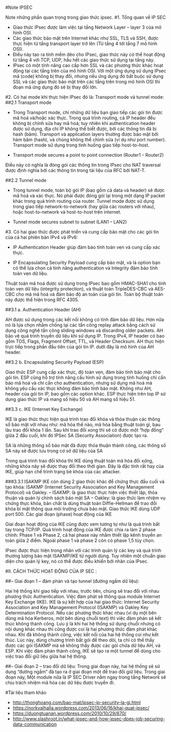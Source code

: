 #Note IPSEC

Note những phần quan trọng trong giao thức ipsec.
#1. Tổng quan về IP SEC

- Giao thức IPsec được làm việc tại tầng Network Layer – layer 3 của mô hình OSI.
- Các giao thức bảo mật trên Internet khác như SSL, TLS và SSH, được thực hiện từ tầng transport layer trở lên (Từ tầng 4 tới tầng 7 mô hình OSI).
- Điều này tạo ra tính mềm dẻo cho IPsec, giao thức này có thể hoạt động từ tầng 4 với TCP, UDP, hầu hết các giao thức sử dụng tại tầng này.
- IPsec có một tính năng cao cấp hơn SSL và các phương thức khác hoạt động tại các tầng trên của mô hình OSI. Với một ứng dụng sử dụng IPsec mã (code) không bị thay đổi, nhưng nếu ứng dụng đó bắt buộc sử dụng SSL và các giao thức bảo mật trên các tầng trên trong mô hình OSI thì đoạn mã ứng dụng đó sẽ bị thay đổi lớn.


#2. Có hai mode khi thực hiện IPsec đó là: Transport mode và tunnel mode:
##2.1 Transport mode
- Trong Transport mode, chỉ những dữ liệu bạn giao tiếp các gói tin được mã hoá và/hoặc xác thực. Trong quá trình routing, cả IP header đều không bị chỉnh sửa hay mã hoá; tuy nhiên khi authentication header được sử dụng, địa chỉ IP không thể biết được, bởi các thông tin đã bị hash (băm). Transport và application layers thường được bảo mật bởi hàm băm (hash), và chúng không thể chỉnh sửa (ví dụ như port number). Transport mode sử dụng trong tình huống giao tiếp host-to-host.

- Transport mode secures a point to point connection (Router1 – Router2)

Điều này có nghĩa là đóng gói các thông tin trong IPsec cho NAT traversal được định nghĩa bởi các thông tin trong tài liệu của RFC bởi NAT-T.

##2.2 Tunnel mode
- Trong tunnel mode, toàn bộ gói IP (bao gồm cả data và header) sẽ được mã hoá và xác thực. Nó phải được đóng gói lại trong một dạng IP packet khác trong quá trình routing của router. Tunnel mode được sử dụng trong giao tiếp network-to-network (hay giữa các routers với nhau), hoặc host-to-network và host-to-host trên internet.

- Tunnel mode secures subnet to subnet (LAN1 – LAN2)

#3. Có hai giao thức được phát triển và cung cấp bảo mật cho các gói tin của cả hai phiên bản IPv4 và IPv6:

- IP Authentication Header giúp đảm bảo tính toàn vẹn và cung cấp xác thực.

- IP Encapsulating Security Payload cung cấp bảo mật, và là option bạn có thể lựa chọn cả tính năng authentication và Integrity đảm bảo tính toàn vẹn dữ liệu.


Thuật toán mã hoá được sử dụng trong IPsec bao gồm HMAC-SHA1 cho tính toàn vẹn dữ liệu (integrity protection), và thuật toán TripleDES-CBC và AES-CBC cho mã mã hoá và đảm bảo độ an toàn của gói tin. Toàn bộ thuật toán này được thể hiện trong RFC 4305.


##3.1 a. Authentication Header (AH)

AH được sử dụng trong các kết nối không có tính đảm bảo dữ liệu. Hơn nữa nó là lựa chọn nhằm chống lại các tấn công replay attack bằng cách sử dụng công nghệ tấn công sliding windows và discarding older packets. AH bảo vệ quá trình truyền dữ liệu khi sử dụng IP. Trong IPv4, IP header có bao gồm TOS, Flags, Fragment Offset, TTL, và Header Checksum. AH thực hiện trực tiếp trong phần đầu tiên của gói tin IP. dưới đây là mô hình của AH header.


##3.2 b. Encapsulating Security Payload (ESP)

Giao thức ESP cung cấp xác thực, độ toàn vẹn, đảm bảo tính bảo mật cho gói tin. ESP cũng hỗ trợ tính năng cấu hình sử dụng trong tính huống chỉ cần bảo mã hoá và chỉ cần cho authentication, nhưng sử dụng mã hoá mà không yêu cầu xác thực không đảm bảo tính bảo mật. Không như AH, header của gói tin IP, bao gồm các option khác. ESP thực hiện trên top IP sử dụng giao thức IP và mang số hiệu 50 và AH mang số hiệu 51.


##3.3 c.  IKE (Internet Key Exchange)

IKE là giao thức thực hiện quá trình trao đổi khóa và thỏa thuận các thông số bảo mật với nhau như: mã hóa thế nào, mã hóa bằng thuật toán gì, bau lâu trao đổi khóa 1 lần. Sau khi trao đổi xong thì sẽ có được một “hợp đồng” giữa 2 đầu cuối, khi đó IPSec SA (Security Association) được tạo ra.

SA là những thông số bảo mật đã được thỏa thuận thành công, các thông số SA này sẽ được lưu trong cơ sở dữ liệu của SA

Trong quá trình trao đổi khóa thì IKE dùng thuật toán mã hóa đối xứng, những khóa này sẽ được thay đổi theo thời gian. Đây là đặc tính rất hay của IKE, giúp hạn chế trình trạng bẻ khóa của các attacker.

###3.3.1 ISAKMP
IKE còn dùng 2 giao thức khác để chứng thực đầu cuối và tạo khóa: ISAKMP (Internet Security Association and Key Management Protocol) và Oakley.
– ISAKMP: là giao thức thực hiện việc thiết lập, thỏa thuận và quản lý chính sách bảo mật SA
– Oakley: là giao thức làm nhiệm vụ chứng thực khóa, bản chất là dùng thuật toán Diffie-Hellman để trao đổi khóa bí mật thông qua môi trường chưa bảo mật.
Giao thức IKE dùng UDP port 500.
Các giai đoạn (phase) hoạt động của IKE

Giai đoạn hoạt động của IKE cũng được xem tương tự như là quá trình bắt tay trong TCP/IP. Quá trình hoạt động của IKE được chia ra làm 2 phase chính: Phase 1 và Phase 2, cả hai phase này nhằm thiết lập kênh truyền an toàn giữa 2 điểm. Ngoài phase 1 và phase 2 còn có phase 1,5 tùy chọn.



IPsec được thực hiện trong nhân với các trình quản lý các key và quá trình thương lượng bảo mật ISAKMP/IKE từ người dùng. Tuy nhiên một chuẩn giao diện cho quản lý key, nó có thể được điều khiển bởi nhân của IPsec.



#II. CÁCH THỨC HOẠT ĐỘNG CỦA IP SEC :

##– Giai đoạn 1 – đàm phán và tạo tunnel (đường ngầm dữ liệu):

Hai hệ thống khi giao tiếp với nhau, trước tiên, chúng sẽ trao đổi với nhau phương thức Authentication.
Việc đàm phát sẽ thông qua module Internet Key Exchange (IKE). IKE là sự kết hợp của hai giao thức: Internet Security Association and Key Management Protocol (ISAKMP) và Oakley Key Determination Protocol.
Nếu các phương thức khác nhau (ví dụ một bên dùng mã hóa Kerberos, một bên dùng chuỗi text) thì việc đàm phán sẽ kết thúc không thành công. Lưu ý là khi hai hệ thống sử dụng chuỗi nhưng có nội dung khác nhau thì cũng được coi là hai phương thức đàm phát khác nhau. Khi đã không thành công, việc kết nối của hai hệ thống coi như kết thúc.
Lúc này, dùng chương trình bắt gói để theo dõi, ta chỉ có thể thấy được các gói ISAKMP mà sẽ không thấy được các gói chứa dữ liệu AH, và ESP.
Khi việc đàm phán thành công, IKE sẽ tạo ra một tunnel để dùng cho việc trao đổi giữ liệu giữa hai hệ thống.

##– Giai đoạn 2 – trao đổi dữ liệu:
Trong giai đoạn này, hai hệ thống sẽ sử dụng “đường ngầm” đã tạo ra ở giai đoạn một để trao đổi giữ liệu. Trong giai đoạn này, Một module nữa là IP SEC Driver nằm ngay trong tầng Network sẽ chịu trách nhiệm mã hóa các dữ liệu được truyền đi.





#Tài liệu tham khảo
- http://thonghoang.com/bao-mat/ipsec-ip-security-la-gi.html
- https://norkvalhalla.wordpress.com/2013/06/16/khai-quat-ipsec/
- https://duongtuanan.wordpress.com/2010/10/29/870/
- http://www.slashroot.in/what-ipsec-and-how-ipsec-does-job-securing-data-communication